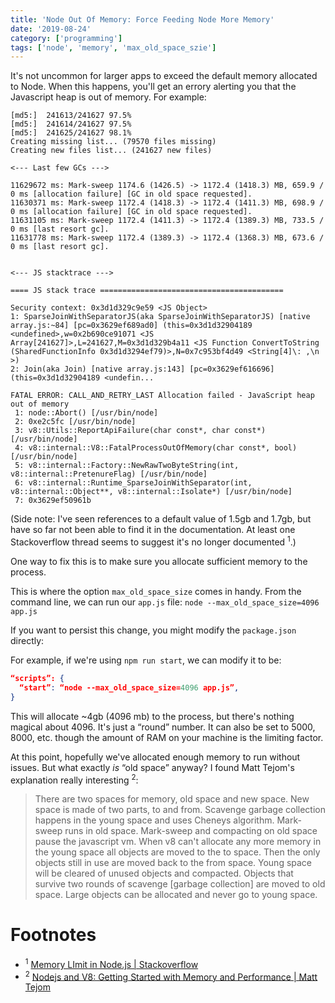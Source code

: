 ```yaml
---
title: 'Node Out Of Memory: Force Feeding Node More Memory'
date: '2019-08-24'
category: ['programming']
tags: ['node', 'memory', 'max_old_space_szie']
---
```


It's not uncommon for larger apps to exceed the default memory allocated to Node. When this happens, you'll get an errory alerting you that the Javascript heap is out of memory. For example:

```shell
[md5:]  241613/241627 97.5%
[md5:]  241614/241627 97.5%
[md5:]  241625/241627 98.1%
Creating missing list... (79570 files missing)
Creating new files list... (241627 new files)

<--- Last few GCs --->

11629672 ms: Mark-sweep 1174.6 (1426.5) -> 1172.4 (1418.3) MB, 659.9 / 0 ms [allocation failure] [GC in old space requested].
11630371 ms: Mark-sweep 1172.4 (1418.3) -> 1172.4 (1411.3) MB, 698.9 / 0 ms [allocation failure] [GC in old space requested].
11631105 ms: Mark-sweep 1172.4 (1411.3) -> 1172.4 (1389.3) MB, 733.5 / 0 ms [last resort gc].
11631778 ms: Mark-sweep 1172.4 (1389.3) -> 1172.4 (1368.3) MB, 673.6 / 0 ms [last resort gc].


<--- JS stacktrace --->

==== JS stack trace =========================================

Security context: 0x3d1d329c9e59 <JS Object>
1: SparseJoinWithSeparatorJS(aka SparseJoinWithSeparatorJS) [native array.js:~84] [pc=0x3629ef689ad0] (this=0x3d1d32904189 <undefined>,w=0x2b690ce91071 <JS Array[241627]>,L=241627,M=0x3d1d329b4a11 <JS Function ConvertToString (SharedFunctionInfo 0x3d1d3294ef79)>,N=0x7c953bf4d49 <String[4]\: ,\n  >)
2: Join(aka Join) [native array.js:143] [pc=0x3629ef616696] (this=0x3d1d32904189 <undefin...

FATAL ERROR: CALL_AND_RETRY_LAST Allocation failed - JavaScript heap out of memory
 1: node::Abort() [/usr/bin/node]
 2: 0xe2c5fc [/usr/bin/node]
 3: v8::Utils::ReportApiFailure(char const*, char const*) [/usr/bin/node]
 4: v8::internal::V8::FatalProcessOutOfMemory(char const*, bool) [/usr/bin/node]
 5: v8::internal::Factory::NewRawTwoByteString(int, v8::internal::PretenureFlag) [/usr/bin/node]
 6: v8::internal::Runtime_SparseJoinWithSeparator(int, v8::internal::Object**, v8::internal::Isolate*) [/usr/bin/node]
 7: 0x3629ef50961b
```

(Side note: I've seen references to a default value of 1.5gb and 1.7gb, but have so far not been able to find it in the documentation. At least one Stackoverflow thread seems to suggest it's no longer documented <sup>1</sup>.)

One way to fix this is to make sure you allocate sufficient memory to the process.

This is where the option `max_old_space_size` comes in handy. From the command line, we can run our `app.js` file: `node --max_old_space_size=4096 app.js`

If you want to persist this change, you might modify the `package.json` directly:

For example, if we're using `npm run start`, we can modify it to be:
```json
“scripts”: {
  “start”: “node --max_old_space_size=4096 app.js”,
}
```

This will allocate ~4gb (4096 mb) to the process, but there's nothing magical about 4096. It's just a “round” number. It can also be set to 5000, 8000, etc. though the amount of RAM on your machine is the limiting factor.

At this point, hopefully we've allocated enough memory to run without issues. But what exactly _is_ “old space” anyway? I found
Matt Tejom's explanation really interesting <sup>2</sup>:
> There are two spaces for memory, old space and new space. New space is made of two parts, to and from. Scavenge garbage collection happens in the young space and uses Cheneys algorithm. Mark-sweep runs in old space. Mark-sweep and compacting on old space pause the javascript vm. When v8 can't allocate any more memory in the young space all objects are moved to the to space. Then the only objects still in use are moved back to the from space. Young space will be cleared of unused objects and compacted. Objects that survive two rounds of scavenge [garbage collection] are moved to old space. Large objects can be allocated and never go to young space.

# Footnotes
* <sup>1</sup> [Memory LImit in Node.js | Stackoverflow](https://stackoverflow.com/questions/7193959/memory-limit-in-node-js-and-chrome-v8)
* <sup>2</sup> [Nodejs and V8: Getting Started with Memory and Performance | Matt Tejom](https://tejom.github.io/general/nodejs/v8/debugging/2017/01/16/nodejs-and-v8.html)

